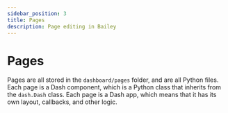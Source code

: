 ```yaml
---
sidebar_position: 3
title: Pages
description: Page editing in Bailey
---
```


# Pages

Pages are all stored in the `dashboard/pages` folder, and are all Python files. Each page is a Dash component, which is a Python class that inherits from the `dash.Dash` class. Each page is a Dash app, which means that it has its own layout, callbacks, and other logic.

